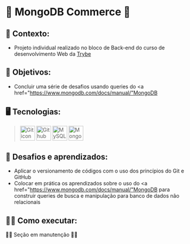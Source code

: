 # 🍟 MongoDB Commerce 🍟 #
## 📝 Contexto: 
* Projeto individual realizado no bloco de Back-end do curso de desenvolvimento Web da
<a href="https://www.betrybe.com/">Trybe</a>
## 🎯 Objetivos: 
* Concluir uma série de desafios usando queries do
<a href="https://www.mongodb.com/docs/manual/"MongoDB</a>
## 🖥️ Tecnologias:
> <img src="https://cdn.jsdelivr.net/gh/devicons/devicon/icons/git/git-original.svg" height=40 alt="Git icon"/>
> <img src="https://cdn.jsdelivr.net/gh/devicons/devicon/icons/github/github-original.svg" height=40 alt="Github icon"/>
> <img src="https://cdn.jsdelivr.net/gh/devicons/devicon/icons/mysql/mysql-original.svg" height=40 alt="MySQL icon"/>
> <img src="https://cdn.jsdelivr.net/gh/devicons/devicon/icons/mongodb/mongodb-original.svg" height=40 alt="MongoDB icon"/>
## 🧠 Desafios e aprendizados:
* Aplicar o versionamento de códigos com o uso dos princípios do Git e GitHub
* Colocar em prática os aprendizados sobre o uso do <a href="https://www.mongodb.com/docs/manual/"MongoDB</a> para construir queries de busca e manipulação para banco de dados não relacionais
## 👨‍💻 Como executar: 
👷‍♂️ Seção em manutenção 👷‍♂️

